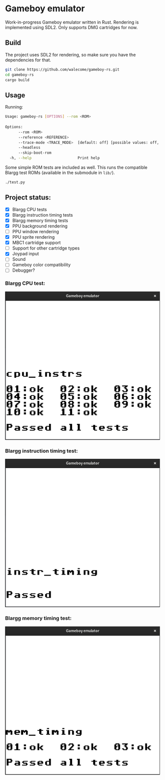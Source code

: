 # Gameboy emulator

Work-in-progress Gameboy emulator written in Rust. Rendering is implemented using SDL2. Only supports DMG cartridges for now.

## Build
The project uses SDL2 for rendering, so make sure you have the dependencies for that.

``` sh
git clone https://github.com/walecome/gameboy-rs.git
cd gameboy-rs
cargo build
```

## Usage

Running:
``` sh
Usage: gameboy-rs [OPTIONS] --rom <ROM>

Options:
      --rom <ROM>
      --reference <REFERENCE>
      --trace-mode <TRACE_MODE>  [default: off] [possible values: off, with-boot, without-boot, serial]
      --headless
      --skip-boot-rom
  -h, --help                     Print help
```

Some simple ROM tests are included as well. This runs the compatible Blargg test ROMs (available in the submodule in `lib/`).

``` sh
./test.py
```

## Project status:
- [x] Blargg CPU tests
- [x] Blargg instruction timing tests
- [x] Blargg memory timing tests
- [x] PPU background rendering
- [ ] PPU window rendering
- [x] PPU sprite rendering
- [x] MBC1 cartridge support
- [ ] Support for other cartridge types
- [x] Joypad input
- [ ] Sound
- [ ] Gameboy color compatibility
- [ ] Debugger?

### Blargg CPU test:
![](static/cpu_instrs.png)

### Blargg instruction timing test:
![](static/instr_timing.png)

### Blargg memory timing test:
![](static/mem_timing.png)

